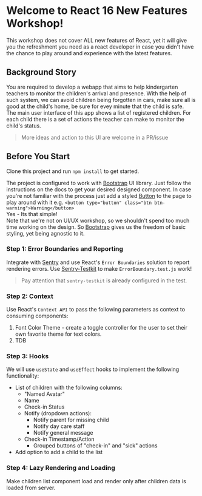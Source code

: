 # Welcome to React 16 New Features Workshop!

This workshop does not cover ALL new features of React, yet it will give you the refreshment you need as a react developer in case you didn't have the chance to play around and experience with the latest features.<br>

## Background Story
You are required to develop a webapp that aims to help kindergarten teachers to monitor the children's arrival and presence.
With the help of such system, we can avoid children being forgotten in cars, make sure all is good at the child's home, be sure for evey minute that the child is safe.<br>
The main user interface of this app shows a list of registered children.
For each child there is a set of actions the teacher can make to monitor the child's status.

> More ideas and action to this UI are welcome in a PR/issue

## Before You Start
Clone this project and run `npm install` to get started.

The project is configured to work with [Bootstrap](https://getbootstrap.com/docs/4.3/components/) UI library. Just follow the instructions on the docs to get your desired designed component.
In case you're not familiar with the process just add a styled [Button](https://getbootstrap.com/docs/4.3/components/buttons/#examples) to the page to play around with it e.g. `<button type="button" class="btn btn-warning">Warning</button>` <br>
Yes - Its that simple!<br>
Note that we're not on UI/UX workshop, so we shouldn't spend too much time working on the design. So [Bootstrap](https://getbootstrap.com/docs/4.3/components/) gives us the freedom of basic styling, yet being agnostic to it.

### Step 1: Error Boundaries and Reporting
Integrate with [Sentry](https://sentry.io) and use React's `Error Boundaries` solution to report rendering errors.
Use [Sentry-Testkit](https://wix.github.io/sentry-testkit/#/) to make `ErrorBoundary.test.js` work!
> Pay attention that `sentry-testkit` is already configured in the test.


### Step 2: Context
Use React's `Context API` to pass the following parameters as context to consuming components:
1. Font Color Theme - create a toggle controller for the user to set their own favorite theme for text colors.
2. TDB


### Step 3: Hooks
We will use `useState` and `useEffect` hooks to implement the following functionality:
* List of children with the following columns:
  * "Named Avatar"
  * Name
  * Check-in Status
  * Notify (dropdown actions):
    * Notify parent for missing child
    * Notify day care staff
    * Notify general message
  * Check-in Timestamp/Action
    * Grouped buttons of "check-in" and "sick" actions
* Add option to add a child to the list

### Step 4: Lazy Rendering and Loading
Make children list component load and render only after children data is loaded from server.
